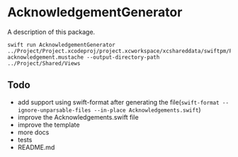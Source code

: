# AcknowledgementGenerator

A description of this package.

```
swift run AcknowledgementGenerator ../Project/Project.xcodeproj/project.xcworkspace/xcshareddata/swiftpm/Package.resolved acknowledgement.mustache --output-directory-path ../Project/Shared/Views
```

## Todo

- add support using swift-format after generating the file(`swift-format --ignore-unparsable-files --in-place Acknowledgements.swift`)
- improve the Acknowledgements.swift file
- improve the template
- more docs
- tests
- README.md
